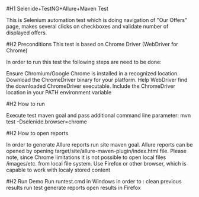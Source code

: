 #H1 Selenide+TestNG+Allure+Maven Test

This is Selenium automation test which is doing navigation of "Our Offers" page, makes several clicks on checkboxes and validate number of displayed offers.

#H2 Preconditions
This test is based on Chrome Driver (WebDriver for Chrome)

In order to run this test the following steps are need to be done:

Ensure Chromium/Google Chrome is installed in a recognized location.
Download the ChromeDriver binary for your platform.
Help WebDriver find the downloaded ChromeDriver executable. Include the ChromeDriver location in your PATH environment variable

#H2 How to run

Execute test maven goal and pass additional command line parameter:
mvn test -Dselenide.browser=chrome 

#H2 How to open reports

In order to generate Allure reports run site maven goal. Allure reports can be opened by opening target/site/allure-maven-plugin/index.html file.
Please note, since Chrome limitations it is not possible to open local files /images/etc. from local file system. 
Use Firefox or other browser, which is capable to work with localy stored content

#H2 Run Demo
Run runtest.cmd in Windows in order to :
  clean previous results
  run test
  generate reports
  open results in Firefox



